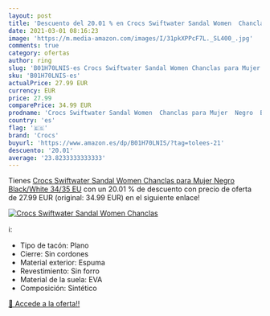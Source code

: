```yaml
---
layout: post
title: 'Descuento del 20.01 % en Crocs Swiftwater Sandal Women  Chanclas '
date: 2021-03-01 08:16:23
image: 'https://m.media-amazon.com/images/I/31pkXPPcF7L._SL400_.jpg'
comments: true
category: ofertas
author: ring
slug: 'B01H70LNIS-es Crocs Swiftwater Sandal Women Chanclas para Mujer Negro...'
sku: 'B01H70LNIS-es'
actualPrice: 27.99 EUR
currency: EUR
price: 27.99
comparePrice: 34.99 EUR
prodname: 'Crocs Swiftwater Sandal Women  Chanclas para Mujer  Negro  Black/White   34/35 EU'
country: 'es'
flag: '🇪🇸'
brand: 'Crocs'
buyurl: 'https://www.amazon.es/dp/B01H70LNIS/?tag=tolees-21'
descuento: '20.01'
average: '23.8233333333333'
---
```


Tienes [Crocs Swiftwater Sandal Women  Chanclas para Mujer  Negro  Black/White   34/35 EU](https://www.amazon.es/dp/B01H70LNIS/?tag=tolees-21) con un 20.01 % de descuento con precio de oferta de 27.99 EUR (original: 34.99 EUR) en el siguiente enlace!

[![Crocs Swiftwater Sandal Women  Chanclas ](https://m.media-amazon.com/images/I/31pkXPPcF7L._SL400_.jpg)](https://www.amazon.es/dp/B01H70LNIS/?tag=tolees-21)

ℹ️:

- Tipo de tacón: Plano
- Cierre: Sin cordones
- Material exterior: Espuma
- Revestimiento: Sin forro
- Material de la suela: EVA
- Composición: Sintético

[🛒 Accede a la oferta!!](https://www.amazon.es/dp/B01H70LNIS/?tag=tolees-21)
